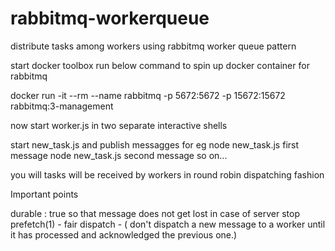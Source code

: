 # rabbitmq-workerqueue
distribute tasks among workers using rabbitmq worker queue pattern


start docker toolbox
run below command to spin up docker container for rabbitmq

docker run -it --rm --name rabbitmq -p 5672:5672 -p 15672:15672 rabbitmq:3-management

now start worker.js in two separate interactive shells

start new_task.js and publish messagges
for eg node new_task.js first message
       node new_task.js second message
  so on...
  
  you will tasks will be received by workers in round robin dispatching fashion
  
  
  Important points
  
  durable : true so that message does not get lost in case of server stop
  prefetch(1) - fair dispatch - ( don't dispatch a new message to a worker until it has processed and acknowledged the previous one.)
    
    
